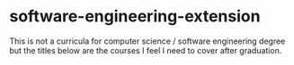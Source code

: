 # software-engineering-extension
This is not a curricula for computer science / software engineering degree but the titles below are the courses I feel I need to cover after graduation.
